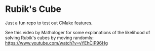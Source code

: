 # Rubik's Cube

Just a fun repo to test out CMake features.

See this video by Mathologer for some explanations of the likelihood of solving Rubik's cubes by moving randomly: https://www.youtube.com/watch?v=vYEhCiP96Hg
